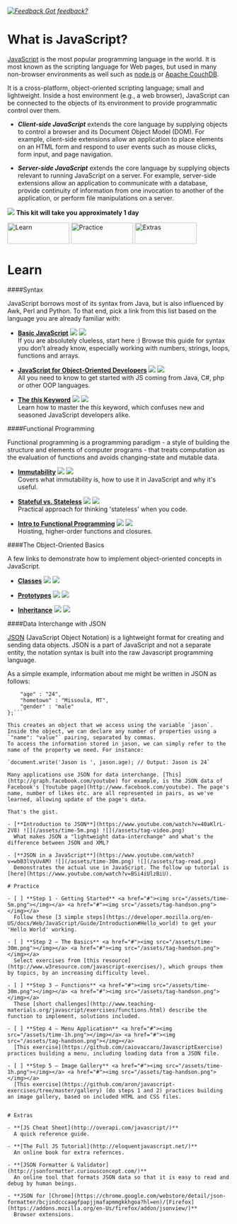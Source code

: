 *[![Feedback](/assets/feedback.gif) Got feedback?](https://docs.google.com/a/wix.com/forms/d/1aJHLJJsRKY_5TgHgsqh1Yrkt_EYaDkm-t8wCKNqGLMo/viewform?usp=send_form)*

# What is JavaScript?

[JavaScript](https://developer.mozilla.org/en-US/docs/Web/JavaScript) is the most popular programming language in the world. 
It is most known as the scripting language for Web pages, but used in many non-browser environments as well such as [node.js](https://nodejs.org/) or [Apache CouchDB](https://couchdb.apache.org/). 

It is a cross-platform, object-oriented scripting language; small and lightweight. Inside a host environment (e.g., a web browser), 
JavaScript can be connected to the objects of its environment to provide programmatic control over them.

-	***Client-side JavaScript*** extends the core language by supplying objects to control a browser and its Document Object Model (DOM). For example, client-side extensions allow an application to place elements on an HTML form and respond to user events such as mouse clicks, form input, and page navigation.

-	***Server-side JavaScript*** extends the core language by supplying objects relevant to running JavaScript on a server. For example, server-side extensions allow an application to communicate with a database, provide continuity of information from one invocation to another of the application, or perform file manipulations on a server.

![](/assets/clock-16.png) **This kit will take you approximately 1 day**

<a href="#learn"><img src="https://github.com/wix/ng-training-kit/blob/master/assets/btn-learn.png" alt="Learn" height="48" width="140"></img></a>
<a href="#practice"><img src="https://github.com/wix/ng-training-kit/blob/master/assets/btn-practice.png" alt="Practice" height="48" width="140"></img></a>
<a href="#extras"><img src="https://github.com/wix/ng-training-kit/blob/master/assets/btn-extras.png" alt="Extras" height="48" width="140"></img></a>


# Learn

####Syntax

  JavaScript borrows most of its syntax from Java, but is also influenced by Awk, Perl and Python. To that end, pick a link from this list based on the language you are already familiar with:
  
- **[Basic JavaScript](http://speakingjs.com/es5/ch01.html)** <a href="#"><img src="https://github.com/wix/ng-training-kit/blob/master/assets/time-1h.png"></img></a> <a href="#"><img src="https://github.com/wix/ng-training-kit/blob/master/assets/tag-read.png"></img></a>   
  If you are absolutely clueless, start here :) Browse this guide for syntax you don’t already know, especially working with numbers, strings, loops, functions and arrays.

- **[JavaScript for Object-Oriented Developers](https://www.youtube.com/watch?v=FGNKoHv7xPY)** <a href="#"><img src="https://github.com/wix/ng-training-kit/blob/master/assets/time-30m.png"></img></a> <a href="#"><img src="https://github.com/wix/ng-training-kit/blob/master/assets/tag-video.png"></img></a>   
  All you need to know to get started with JS coming from Java, C#, php or other OOP languages. 

- **[The *this* Keyword](http://javascriptissexy.com/understand-javascripts-this-with-clarity-and-master-it/)** <a href="#"><img src="https://github.com/wix/ng-training-kit/blob/master/assets/time-30m.png"></img></a> <a href="#"><img src="https://github.com/wix/ng-training-kit/blob/master/assets/tag-read.png"></img></a>   
  Learn how to master the *this* keyword, which confuses new and seasoned JavaScript developers alike. 

####Functional Programming

Functional programming is a programming paradigm - a style of building the structure and elements of computer programs - 
that treats computation as the evaluation of functions and avoids changing-state and mutable data. 

- **[Immutability](http://www.sitepoint.com/immutability-javascript/)** <a href="#"><img src="https://github.com/wix/ng-training-kit/blob/master/assets/time-30m.png"></img></a> <a href="#"><img src="https://github.com/wix/ng-training-kit/blob/master/assets/tag-read.png"></img></a>   
  Covers what immutability is, how to use it in JavaScript and why it's useful.

- **[Stateful vs. Stateless](http://programmers.stackexchange.com/questions/101337/whats-the-difference-between-stateful-and-stateless)** <a href="#"><img src="https://github.com/wix/ng-training-kit/blob/master/assets/time-5m.png"></img></a> <a href="#"><img src="https://github.com/wix/ng-training-kit/blob/master/assets/tag-read.png"></img></a>   
  Practical approach for thinking 'stateless' when you code.
  
- **[Intro to Functional Programming](http://www.srirangan.net/2011-12-functional-programming-in-javascript)** <a href="#"><img src="https://github.com/wix/ng-training-kit/blob/master/assets/time-1h.png"></img></a> <a href="#"><img src="https://github.com/wix/ng-training-kit/blob/master/assets/tag-read.png"></img></a>   
  Hoisting, higher-order functions and closures.

####The Object-Oriented Basics

A few links to demonstrate how to implement object-oriented concepts in JavaScript. 

- **[Classes](https://www.youtube.com/watch?v=coIsvOMYEi0)** <a href="#"><img src="https://github.com/wix/ng-training-kit/blob/master/assets/time-30m.png"></img></a> <a href="#"><img src="https://github.com/wix/ng-training-kit/blob/master/assets/tag-video.png"></img></a>   

- **[Prototypes](https://www.youtube.com/watch?v=EBoUT2eBlT4)** <a href="#"><img src="https://github.com/wix/ng-training-kit/blob/master/assets/time-5m.png"></img></a> <a href="#"><img src="https://github.com/wix/ng-training-kit/blob/master/assets/tag-video.png"></img></a>   

- **[Inheritance](https://www.youtube.com/watch?v=pu08qQCmw8I)** <a href="#"><img src="https://github.com/wix/ng-training-kit/blob/master/assets/time-5m.png"></img></a> <a href="#"><img src="https://github.com/wix/ng-training-kit/blob/master/assets/tag-video.png"></img></a>   

####Data Interchange with JSON

[JSON](http://json.org/) (JavaScript Object Notation) is a lightweight format for creating and sending data objects. JSON is a part of JavaScript and not a separate entity, the notation syntax is built into the raw Javascript programming language.

As a simple example, information about me might be written in JSON as follows:

```var jason = {
	"age" : "24",
	"hometown" : "Missoula, MT",
	"gender" : "male"
};```

This creates an object that we access using the variable `jason`. 
Inside the object, we can declare any number of properties using a `"name": "value"` pairing, separated by commas. 
To access the information stored in jason, we can simply refer to the name of the property we need. For instance:

`document.write('Jason is ', jason.age); // Output: Jason is 24`

Many applications use JSON for data interchange. [This](http://graph.facebook.com/youtube) for example, is the JSON data of Facebook's [Youtube page](http://www.facebook.com/youtube). The page's name, number of likes etc. are all represented in pairs, as we've learned, allowing update of the page's data.

That's the gist.

- [**Introduction to JSON**](https://www.youtube.com/watch?v=40aKlrL-2V8) ![](/assets/time-5m.png) ![](/assets/tag-video.png)   
  What makes JSON a "lightweight data-interchange" and what's the difference between JSON and XML?

- [**JSON in a JavaScript**](https://www.youtube.com/watch?v=wbB3lVyUvAM) ![](/assets/time-30m.png) ![](/assets/tag-read.png)   
  Demonstrates the actual use in JavaScript. The follow up tutorial is [here](https://www.youtube.com/watch?v=BSi4iUlzBiU).

# Practice

- [ ] **Step 1 - Getting Started** <a href="#"><img src="/assets/time-5m.png"></img></a> <a href="#"><img src="/assets/tag-handson.png"></img></a>     
  Follow these [3 simple steps](https://developer.mozilla.org/en-US/docs/Web/JavaScript/Guide/Introduction#Hello_world) to get your 'Hello World' working.

- [ ] **Step 2 – The Basics** <a href="#"><img src="/assets/time-30m.png"></img></a> <a href="#"><img src="/assets/tag-handson.png"></img></a>     
  Select exercises from [this resource](http://www.w3resource.com/javascript-exercises/), which groups them by topics, by an increasing difficulty level.

- [ ] **Step 3 – Functions** <a href="#"><img src="/assets/time-30m.png"></img></a> <a href="#"><img src="/assets/tag-handson.png"></img></a>     
  These [short challenges](http://www.teaching-materials.org/javascript/exercises/functions.html) describe the function to implement, solutions included.

- [ ] **Step 4 – Menu Application** <a href="#"><img src="/assets/time-1h.png"></img></a> <a href="#"><img src="/assets/tag-handson.png"></img></a>     
  [This exercise](https://github.com/caiovaccaro/JavascriptExercise) practices building a menu, including loading data from a JSON file.

- [ ] **Step 5 – Image Gallery** <a href="#"><img src="/assets/time-1h.png"></img></a> <a href="#"><img src="/assets/tag-handson.png"></img></a>     
  [This exercise](https://github.com/aron/javascript-exercises/tree/master/gallery) (do steps 1 and 2) practices building an image gallery, based on included HTML and CSS files.


# Extras

- **[JS Cheat Sheet](http://overapi.com/javascript/)**   
  A quick reference guide.
  
- **[The Full JS Tutorial](http://eloquentjavascript.net/)**   
  An online book for extra refernces.

- **[JSON Formatter & Validator](http://jsonformatter.curiousconcept.com/)**   
  An online tool that formats JSON data so that it is easy to read and debug by human beings.

- **JSON for [Chrome](https://chrome.google.com/webstore/detail/json-formatter/bcjindcccaagfpapjjmafapmmgkkhgoa?hl=en)/[Firefox](https://addons.mozilla.org/en-Us/firefox/addon/jsonview/)**   
  Browser extensions.
  
